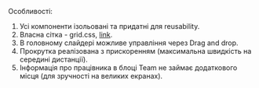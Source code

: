 Особливості: 

1. Усі компоненти ізольовані та придатні для reusability.
2. Власна сітка - grid.css, [link](https://github.com/PavlyukVadim/Vanilla-Components/blob/master/Grid/style.scss).
3. В головному слайдері можливе управління через Drag and drop.
4. Прокрутка реалізована з прискоренням (максимальна швидкість на середині дистанції).
5. Інформація про працівника в блоці Team не займає додаткового місця (для зручності на великих екранах).
